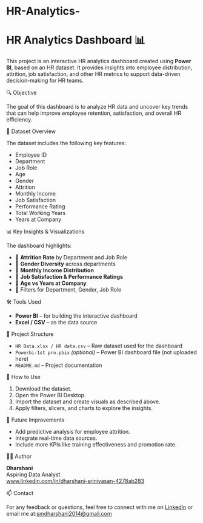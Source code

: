 # HR-Analytics-
# HR Analytics Dashboard 📊

This project is an interactive HR analytics dashboard created using **Power BI**, based on an HR dataset. It provides insights into employee distribution, attrition, job satisfaction, and other HR metrics to support data-driven decision-making for HR teams.

🔍 Objective

The goal of this dashboard is to analyze HR data and uncover key trends that can help improve employee retention, satisfaction, and overall HR efficiency.

📂 Dataset Overview

The dataset includes the following key features:

- Employee ID
- Department
- Job Role
- Age
- Gender
- Attrition
- Monthly Income
- Job Satisfaction
- Performance Rating
- Total Working Years
- Years at Company

 📊 Key Insights & Visualizations

The dashboard highlights:

- 📌 **Attrition Rate** by Department and Job Role
- 📌 **Gender Diversity** across departments
- 📌 **Monthly Income Distribution**
- 📌 **Job Satisfaction & Performance Ratings**
- 📌 **Age vs Years at Company**
- 📌 Filters for Department, Gender, Job Role

 🛠️ Tools Used

- **Power BI** – for building the interactive dashboard
- **Excel / CSV** – as the data source

 📁 Project Structure

- `HR Data.xlsx / HR data.csv` – Raw dataset used for the dashboard
- `Powerbi-1st pro.pbix` *(optional)* – Power BI dashboard file (not uploaded here)
- `README.md` – Project documentation

🚀 How to Use

1. Download the dataset.
2. Open the Power BI Desktop.
3. Import the dataset and create visuals as described above.
4. Apply filters, slicers, and charts to explore the insights.

📌 Future Improvements

- Add predictive analysis for employee attrition.
- Integrate real-time data sources.
- Include more KPIs like training effectiveness and promotion rate.

🧑‍💼 Author

**Dharshani**  
Aspiring Data Analyst   
www.linkedin.com/in/dharshani-srinivasan-4278ab283 


📫 Contact

For any feedback or questions, feel free to connect with me on [LinkedIn](www.linkedin.com/in/dharshani-srinivasan-4278ab283) or email me at:smdharshani2014@gmail.com 
